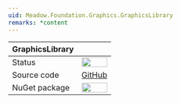 ```yaml
---
uid: Meadow.Foundation.Graphics.GraphicsLibrary
remarks: *content
---
```


| GraphicsLibrary |             |
|-----------------|-------------|
| Status          | <img src="https://img.shields.io/badge/Working-brightgreen" style="width: auto; height: -webkit-fill-available;" /> |
| Source code     | [GitHub](https://github.com/WildernessLabs/Meadow.Foundation/tree/master/Source/Meadow.Foundation.Libraries_and_Frameworks/Displays.GraphicsLibrary) |
| NuGet package   | <a href="https://www.nuget.org/packages/Meadow.Foundation.Graphics.GraphicsLibrary/" target="_blank"><img src="https://img.shields.io/nuget/v/Meadow.Foundation.Graphics.GraphicsLibrary.svg?label=Meadow.Foundation.Graphics.GraphicsLibrary" style="width: auto; height: -webkit-fill-available;" /></a> |